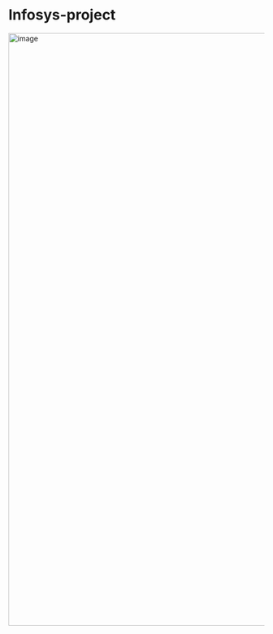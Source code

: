 # Infosys-project

<img width="1374" height="1168" alt="image" src="https://github.com/user-attachments/assets/e6f9fbbd-24f3-4846-8121-8e4d07c1658c" />

